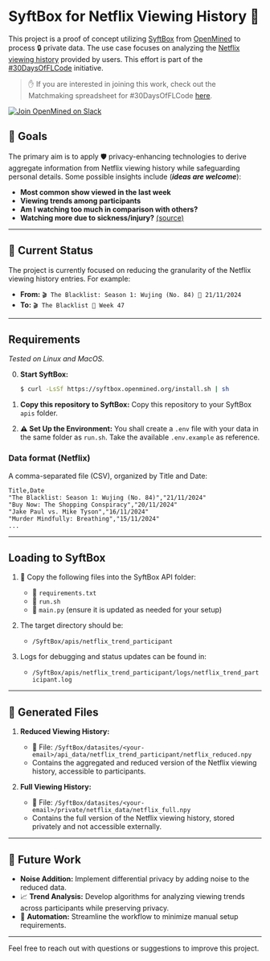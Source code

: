 # SyftBox for Netflix Viewing History 🍿

This project is a proof of concept utilizing [SyftBox](https://syftbox-documentation.openmined.org/) from [OpenMined](https://openmined.org/) to process 🔒 private data. The use case focuses on analyzing the [Netflix viewing history](https://help.netflix.com/en/node/101917) provided by users. This effort is part of the [#30DaysOfFLCode](https://info.openmined.org/30daysofflcode) initiative.

> ✋ If you are interested in joining this work, check out the Matchmaking spreadsheet for #30DaysOfFLCode [here](https://docs.google.com/spreadsheets/d/1euxZMxQXwctjRt_MVLqnqkuBqpXKuGagLReYANXj1i8/edit?gid=78639164#gid=78639164).

[![Join OpenMined on Slack](https://img.shields.io/badge/Join%20Us%20on-Slack-blue)](https://slack.openmined.org/)

## 🎯 Goals

The primary aim is to apply 🛡️ privacy-enhancing technologies to derive aggregate information from Netflix viewing history while safeguarding personal details. Some possible insights include (**_ideas are welcome_**):

- **Most common show viewed in the last week**
- **Viewing trends among participants**
- **Am I watching too much in comparison with others?**
- **Watching more due to sickness/injury?** [(source)](https://www.kaggle.com/code/nachoco/netflix-viewing-analysis-with-injury)

---

## 🚧 Current Status

The project is currently focused on reducing the granularity of the Netflix viewing history entries. For example:

- **From:** `🎬 The Blacklist: Season 1: Wujing (No. 84) 📅 21/11/2024`
- **To:** `🎬 The Blacklist 📆 Week 47`

---

## Requirements
_Tested on Linux and MacOS._

0. **Start SyftBox:**
   ```bash
   $ curl -LsSf https://syftbox.openmined.org/install.sh | sh
   ```
1. **Copy this repository to SyftBox:** Copy this repository to your SyftBox `apis` folder.


2. **⚠️ Set Up the Environment:** You shall create a `.env` file with your data in the same folder as `run.sh`. Take the available `.env.example` as reference.

### Data format (Netflix)
A comma-separated file (CSV), organized by Title and Date:

```
Title,Date
"The Blacklist: Season 1: Wujing (No. 84)","21/11/2024"
"Buy Now: The Shopping Conspiracy","20/11/2024"
"Jake Paul vs. Mike Tyson","16/11/2024"
"Murder Mindfully: Breathing","15/11/2024"
...
```

---

## Loading to SyftBox

1. 📂 Copy the following files into the SyftBox API folder:

   - 📄 `requirements.txt`
   - 📄 `run.sh`
   - 📄 `main.py` (ensure it is updated as needed for your setup)

2. The target directory should be:

   - `/SyftBox/apis/netflix_trend_participant`

3. Logs for debugging and status updates can be found in:

   - `/SyftBox/apis/netflix_trend_participant/logs/netflix_trend_participant.log`

---

## 📁 Generated Files

1. **Reduced Viewing History:**

   - 📂 File: `/SyftBox/datasites/<your-email>/api_data/netflix_trend_participant/netflix_reduced.npy`
   - Contains the aggregated and reduced version of the Netflix viewing history, accessible to participants.

2. **Full Viewing History:**

   - 📂 File: `/SyftBox/datasites/<your-email>/private/netflix_data/netflix_full.npy`
   - Contains the full version of the Netflix viewing history, stored privately and not accessible externally.

---

## 🔮 Future Work

- **Noise Addition:** Implement differential privacy by adding noise to the reduced data.
- 📈 **Trend Analysis:** Develop algorithms for analyzing viewing trends across participants while preserving privacy.
- 🤖 **Automation:** Streamline the workflow to minimize manual setup requirements.

---

Feel free to reach out with questions or suggestions to improve this project.
